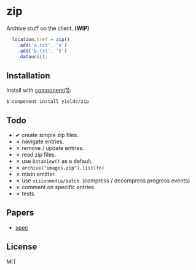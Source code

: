 # zip

  Archive stuff on the client. __(WIP)__

  ```js
    location.href = zip()
      .add('a.txt', 'a')
      .add('b.txt', 'b')
      .datauri();
  ```

## Installation

  Install with [component(1)](http://component.io):

    $ component install yields/zip

## Todo

  - ✔ create simple zip files.
  - ✗ navigate entries.
  - ✗ remove / update entries.
  - ✗ read zip files.
  - ✗ use `DataView()` as a default.
  - ✗ `archive("images.zip").list(fn)`
  - ✗ mixin emitter.
  - ✗ use `visionmedia/batch`. (compress / decompress progress events)
  - ✗ comment on specific entries.
  - ✗ tests.

## Papers

  - [spec](http://www.pkware.com/documents/casestudies/APPNOTE.TXT)

## License

  MIT

